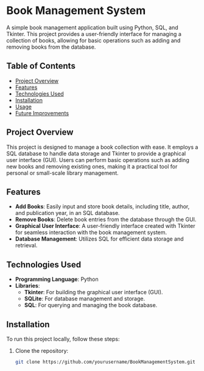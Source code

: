# Book Management System

A simple book management application built using Python, SQL, and Tkinter. This project provides a user-friendly interface for managing a collection of books, allowing for basic operations such as adding and removing books from the database.

## Table of Contents
- [Project Overview](#project-overview)
- [Features](#features)
- [Technologies Used](#technologies-used)
- [Installation](#installation)
- [Usage](#usage)
- [Future Improvements](#future-improvements)

## Project Overview
This project is designed to manage a book collection with ease. It employs a SQL database to handle data storage and Tkinter to provide a graphical user interface (GUI). Users can perform basic operations such as adding new books and removing existing ones, making it a practical tool for personal or small-scale library management.

## Features
- **Add Books**: Easily input and store book details, including title, author, and publication year, in an SQL database.
- **Remove Books**: Delete book entries from the database through the GUI.
- **Graphical User Interface**: A user-friendly interface created with Tkinter for seamless interaction with the book management system.
- **Database Management**: Utilizes SQL for efficient data storage and retrieval.

## Technologies Used
- **Programming Language**: Python
- **Libraries**:
  - **Tkinter**: For building the graphical user interface (GUI).
  - **SQLite**: For database management and storage.
  - **SQL**: For querying and managing the book database.

## Installation
To run this project locally, follow these steps:

1. Clone the repository:
   ```bash
   git clone https://github.com/yourusername/BookManagementSystem.git
